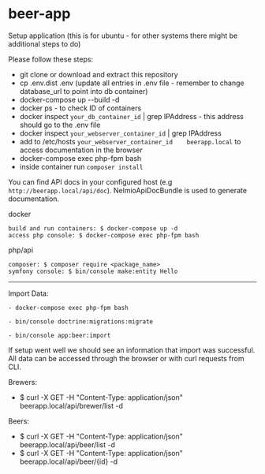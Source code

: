 # beer-app

Setup application (this is for ubuntu - for other systems there might be additional steps to do)

Please follow these steps:

-    git clone or download and extract this repository
-    cp .env.dist .env (update all entries in .env file - remember to change database_url to point into db container)
-    docker-compose up --build -d
-    docker ps - to check ID of containers
-    docker inspect `your_db_container_id` |  grep IPAddress - this address should go to the .env file
-    docker inspect `your_webserver_container_id` |  grep IPAddress
-    add to /etc/hosts `your_webserver_container_id    beerapp.local` to access documentation in the browser
-    docker-compose exec php-fpm bash
-    inside container run `composer install` 


You can find API docs in your configured host (e.g `http://beerapp.local/api/doc`). NelmioApiDocBundle is used to generate documentation.

docker

    build and run containers: $ docker-compose up -d
    access php console: $ docker-compose exec php-fpm bash

php/api

    composer: $ composer require <package_name>
    symfony console: $ bin/console make:entity Hello


-------------------------

Import Data:

`- docker-compose exec php-fpm bash`

`- bin/console doctrine:migrations:migrate`

`- bin/console app:beer:import`


If setup went well we should see an information that import was successful.
All data can be accessed through the browser or with curl requests from CLI.

Brewers:

- $ curl -X GET -H "Content-Type: application/json" beerapp.local/api/brewer/list -d 

Beers:

- $ curl -X GET -H "Content-Type: application/json" beerapp.local/api/beer/list -d 
- $ curl -X GET -H "Content-Type: application/json" beerapp.local/api/beer/{id} -d 
